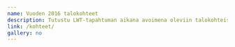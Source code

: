 ```yaml
---
name: Vuoden 2016 talokohteet
description: Tutustu LWT-tapahtuman aikana avoimena oleviin talokohteisiin. Lisäämme kesän mittaan taloista erityisesti uusia kuvia sekä joidenkin osalta myös kuvaustekstejä.
link: /kohteet/
gallery: no
---
```

